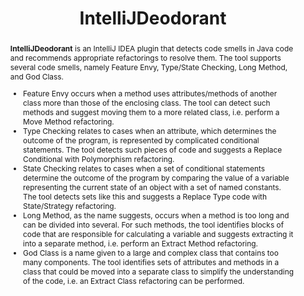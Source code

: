 ---
title: "IntelliJDeodorant"
collection: tools
permalink: /tools/intellij-deodorant
tool: 'https://github.com/JetBrains-Research/IntelliJDeodorant'
tag: 'An IntelliJ IDEA plugin that detects code smells in Java code and recommends appropriate refactorings to resolve them.'
abstract: "<p><b>IntelliJDeodorant</b> is an IntelliJ IDEA plugin that detects code smells in Java code and recommends appropriate refactorings to resolve them. The tool supports several code smells, namely Feature Envy, Type/State Checking, Long Method, and God Class.</p>
<ul>
<li>Feature Envy occurs when a method uses attributes/methods of another class more than those of the enclosing class. The tool can detect such methods and suggest moving them to a more related class, i.e. perform a Move Method refactoring.</li>
<li>Type Checking relates to cases when an attribute, which determines the outcome of the program, is represented by complicated conditional statements. The tool detects such pieces of code and suggests a Replace Conditional with Polymorphism refactoring.</li>
<li>State Checking relates to cases when a set of conditional statements determine the outcome of the program by comparing the value of a variable representing the current state of an object with a set of named constants. The tool detects sets like this and suggests a Replace Type code with State/Strategy refactoring.</li>
<li>Long Method, as the name suggests, occurs when a method is too long and can be divided into several. For such methods, the tool identifies blocks of code that are responsible for calculating a variable and suggests extracting it into a separate method, i.e. perform an Extract Method refactoring.</li>
<li>God Class is a name given to a large and complex class that contains too many components. The tool identifies sets of attributes and methods in a class that could be moved into a separate class to simplify the understanding of the code, i.e. an Extract Class refactoring can be performed.</li></ul>"
---